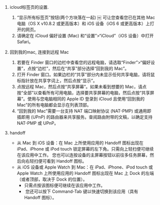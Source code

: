 1. icloud标签页的设置.
   1. “显示所有标签页”按钮(两个方块落在一起) ￼ 可让您查看您已在其他 Mac 电脑（OS X v10.8.2 或更高版本）和 iOS 设备（iOS 6 或更高版本）上打开的网页。
   2. 请确定在 iCloud 偏好设置 (Mac) 和“设置”>“iCloud”（iOS 设备）中打开 Safari。

2. 回到我的mac, 连接到远程 Mac

   1. 若要在 Finder 窗口的边栏中查看您的远程电脑，请选取“Finder”>“偏好设置”，点按“边栏”，然后在“共享”部分选择“回到我的 Mac”。
   2. 打开 Finder 窗口。如果边栏的“共享”部分内未显示任何共享电脑，请将鼠标指针放在共享字词上，然后点按“显示”。 
   3. 点按远程 Mac，然后点按“共享屏幕”。如果未看到想要的 Mac，请点按“全部”以查看所有可用电脑，选择要共享屏幕的电脑，然后点按“共享屏幕”。使用与您电脑相同的 Apple ID 登录到 iCloud 且使用“回到我的 Mac”的所有电脑都会显示在列表顶部。
   4. “回到我的 Mac”需要一台支持 NAT 端口映射协议 (NAT-PMP) 或通用即插即用 (UPnP) 的路由器来共享服务。查阅路由附带的文稿，以确定支持 NAT-PMP 或 UPnP。

3. handoff

   - 从 Mac 到 iOS 设备：在 Mac 上所使用应用的 Handoff 图标出现在 iPad、iPhone 或 iPod touch 锁定屏幕的左下角。只需向上轻扫便可继续在该应用中工作。 您也可以连按设备的主屏幕按钮以前往多任务屏幕，然后向右轻扫便可看到 Handoff 图标。
   - 从 iOS 设备或 Apple Watch 到 Mac：在 iPad、iPhone、iPod touch 或 Apple Watch 上所使用应用的 Handoff 图标出现在 Mac 上 Dock 的左端（或者顶部，取决于 Dock 的位置）。
     - 只需点按该图标便可继续在该应用中工作。
     -  您还可以按下 Command-Tab 键以快速切换到该应用（具有 Handoff 图标）。

